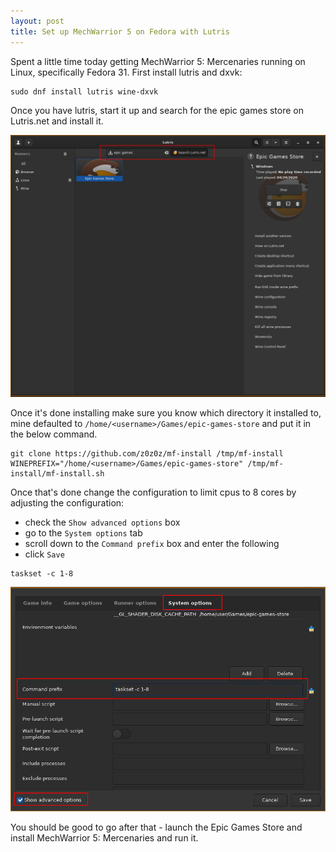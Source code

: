 ```yaml
---
layout: post
title: Set up MechWarrior 5 on Fedora with Lutris
---
```


Spent a little time today getting MechWarrior 5: Mercenaries running on Linux, specifically Fedora 31. First install lutris and dxvk:

```
sudo dnf install lutris wine-dxvk
```

Once you have lutris, start it up and search for the epic games store on Lutris.net and install it.

![6f65bd49cf102f1a814e0fa96ce398db.png](../images/6f65bd49cf102f1a814e0fa96ce398db.png)

Once it's done installing make sure you know which directory it installed to, mine defaulted to `/home/<username>/Games/epic-games-store` and put it in the below command.

```
git clone https://github.com/z0z0z/mf-install /tmp/mf-install
WINEPREFIX="/home/<username>/Games/epic-games-store" /tmp/mf-install/mf-install.sh
```

Once that's done change the configuration to limit cpus to 8 cores by adjusting the configuration:

- check the `Show advanced options` box
- go to the `System options` tab
- scroll down to the `Command prefix` box and enter the following
- click `Save`

```
taskset -c 1-8 
```

![99aaece2535065f499ef6e79e3293cfe.png](../images/99aaece2535065f499ef6e79e3293cfe.png)

You should be good to go after that - launch the Epic Games Store and install MechWarrior 5: Mercenaries and run it.
